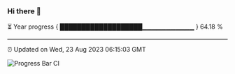 ### Hi there 👋

⏳ Year progress { ███████████████████▁▁▁▁▁▁▁▁▁▁▁ } 64.18 %

---

⏰ Updated on Wed, 23 Aug 2023 06:15:03 GMT

![Progress Bar CI](https://github.com/liununu/liununu/workflows/Progress%20Bar%20CI/badge.svg)
